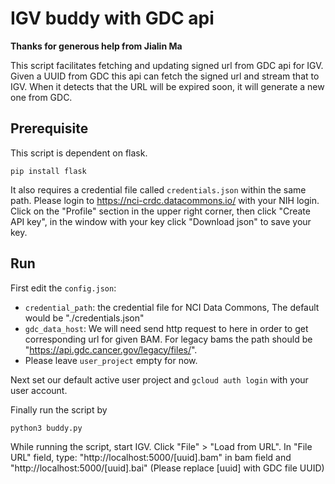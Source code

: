 # IGV buddy with GDC api

**Thanks for generous help from Jialin Ma**

This script facilitates fetching and updating signed url from GDC api for IGV. Given a UUID from GDC this api can fetch the signed url and stream that to IGV. When it detects that the URL will be expired soon, it will generate a new one from GDC.

## Prerequisite

This script is dependent on flask.

```
pip install flask
```
It also requires a credential file called `credentials.json` within the same path. Please login to https://nci-crdc.datacommons.io/ with your NIH login. Click on the "Profile" section in the upper right corner, then click "Create API key", in the window with your key click "Download json" to save your key.


## Run

First edit the `config.json`:
- `credential_path`: the credential file for NCI Data Commons, The default would be "./credentials.json"
- `gdc_data_host`: We will need send http request to here in order to get corresponding url for given BAM. For legacy bams the path should be "https://api.gdc.cancer.gov/legacy/files/".
- Please leave `user_project` empty for now.

Next set our default active user project and `gcloud auth login` with your user account.

Finally run the script by

```
python3 buddy.py
```

While running the script, start IGV. Click "File" > "Load from URL".
In "File URL" field, type: "http://localhost:5000/[uuid].bam" in bam field and "http://localhost:5000/[uuid].bai" (Please replace [uuid] with GDC file UUID)

